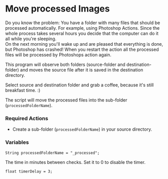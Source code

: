 Move processed Images
=====================

Do you know the problem:
You have a folder with many files that should be processed automatically. For example, using Photoshop Actions. Since the whole process takes several hours you decide that the computer can do it all while you're sleeping.  
On the next morning you'll wake up and are pleased that everything is done, but Photoshop has crashed!
When you restart the action all the processed files will be processed by Photoshops action again.

This program will observe both folders (source-folder and destination-folder) and moves the source file after it is saved in the destination directory.

Select source and destination folder and grab a coffee, because it's still breakfast time. :)  

The script will move the processed files into the sub-folder (`processedFolderName`).

### Required Actions

* Create a sub-folder (`processedFolderName`) in your source directory.


### Variables ###

	String processedFolderName = "_processed";

The time in minutes between checks. Set it to 0 to disable the timer.

	float timerDelay = 3;